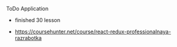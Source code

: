 ToDo Application

- finished 30 lesson

- https://coursehunter.net/course/react-redux-professionalnaya-razrabotka